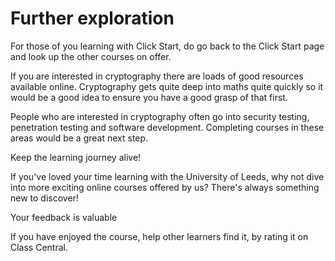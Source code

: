 # Further exploration
For those of you learning with Click Start, do go back to the Click Start page and look up the other courses on offer.

If you are interested in cryptography there are loads of good resources available online. Cryptography gets quite deep into maths quite quickly so it would be a good idea to ensure you have a good grasp of that first.

People who are interested in cryptography often go into security testing, penetration testing and software development. Completing courses in these areas would be a great next step.

Keep the learning journey alive!

If you've loved your time learning with the University of Leeds, why not dive into more exciting online courses offered by us? There's always something new to discover!

Your feedback is valuable

If you have enjoyed the course, help other learners find it, by rating it on Class Central.
